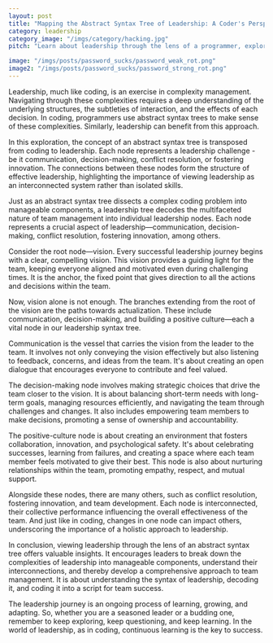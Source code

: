 ```yaml
---
layout: post
title: "Mapping the Abstract Syntax Tree of Leadership: A Coder's Perspective"
category: leadership
category_image: "/imgs/category/hacking.jpg"
pitch: "Learn about leadership through the lens of a programmer, exploring how coding's abstract syntax trees can map the complexities of leading effective teams."

image: "/imgs/posts/password_sucks/password_weak_rot.png"
image2: "/imgs/posts/password_sucks/password_strong_rot.png"
---
```


Leadership, much like coding, is an exercise in complexity management. Navigating through these complexities requires a deep understanding of the underlying structures, the subtleties of interaction, and the effects of each decision. In coding, programmers use abstract syntax trees to make sense of these complexities. Similarly, leadership can benefit from this approach.

In this exploration, the concept of an abstract syntax tree is transposed from coding to leadership. Each node represents a leadership challenge - be it communication, decision-making, conflict resolution, or fostering innovation. The connections between these nodes form the structure of effective leadership, highlighting the importance of viewing leadership as an interconnected system rather than isolated skills.

Just as an abstract syntax tree dissects a complex coding problem into manageable components, a leadership tree decodes the multifaceted nature of team management into individual leadership nodes. Each node represents a crucial aspect of leadership—communication, decision-making, conflict resolution, fostering innovation, among others.

Consider the root node—vision. Every successful leadership journey begins with a clear, compelling vision. This vision provides a guiding light for the team, keeping everyone aligned and motivated even during challenging times. It is the anchor, the fixed point that gives direction to all the actions and decisions within the team.

Now, vision alone is not enough. The branches extending from the root of the vision are the paths towards actualization. These include communication, decision-making, and building a positive culture—each a vital node in our leadership syntax tree.

Communication is the vessel that carries the vision from the leader to the team. It involves not only conveying the vision effectively but also listening to feedback, concerns, and ideas from the team. It's about creating an open dialogue that encourages everyone to contribute and feel valued.

The decision-making node involves making strategic choices that drive the team closer to the vision. It is about balancing short-term needs with long-term goals, managing resources efficiently, and navigating the team through challenges and changes. It also includes empowering team members to make decisions, promoting a sense of ownership and accountability.

The positive-culture node is about creating an environment that fosters collaboration, innovation, and psychological safety. It's about celebrating successes, learning from failures, and creating a space where each team member feels motivated to give their best. This node is also about nurturing relationships within the team, promoting empathy, respect, and mutual support.

Alongside these nodes, there are many others, such as conflict resolution, fostering innovation, and team development. Each node is interconnected, their collective performance influencing the overall effectiveness of the team. And just like in coding, changes in one node can impact others, underscoring the importance of a holistic approach to leadership.

In conclusion, viewing leadership through the lens of an abstract syntax tree offers valuable insights. It encourages leaders to break down the complexities of leadership into manageable components, understand their interconnections, and thereby develop a comprehensive approach to team management. It is about understanding the syntax of leadership, decoding it, and coding it into a script for team success.

The leadership journey is an ongoing process of learning, growing, and adapting. So, whether you are a seasoned leader or a budding one, remember to keep exploring, keep questioning, and keep learning. In the world of leadership, as in coding, continuous learning is the key to success.
